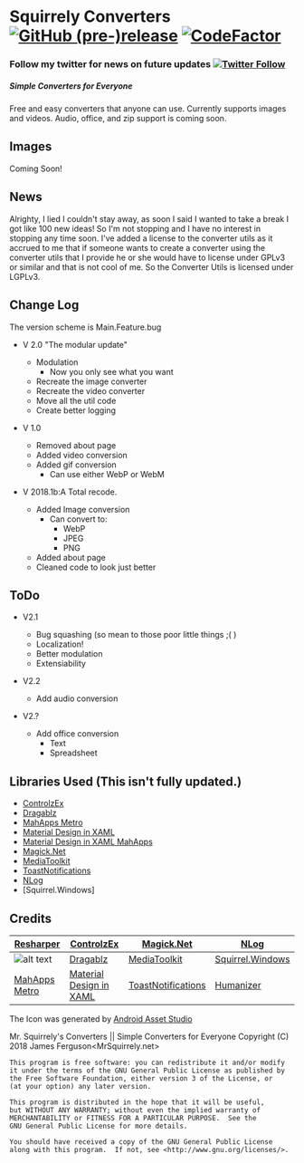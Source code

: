 # Squirrely Converters [![GitHub (pre-)release](https://img.shields.io/github/release/MrSquirrelyNet/SquirrelyConverter/all.svg?style=for-the-badge)](https://github.com/MrSquirrelyNet/SquirrelyConverter/releases) [![CodeFactor](https://www.codefactor.io/repository/github/mrsquirrelynet/squirrelyconverter/badge?longCache=true&style=for-the-badge)](https://www.codefactor.io/repository/github/mrsquirrelynet/squirrelyconverter?longCache=true&style=for-the-badge)

### Follow my twitter for news on future updates [![Twitter Follow](https://img.shields.io/twitter/follow/TheMrSquirrely.svg?style=for-the-badge&label=Follow)](https://twitter.com/TheMrSquirrely)


##### Simple Converters for Everyone
Free and easy converters that anyone can use. Currently supports images and videos. Audio, office, and zip support is coming soon.

## Images
Coming Soon!

## News
Alrighty, I lied I couldn't stay away, as soon I said I wanted to take a break I got like 100 new ideas! So I'm not stopping and I have no interest in stopping any time soon. I've added a license to the converter utils as it accrued to me that if someone wants to create a converter using the converter utils that I provide he or she would have to license under GPLv3 or similar and that is not cool of me. So the Converter Utils is licensed under LGPLv3.

## Change Log
The version scheme is Main.Feature.bug

- V 2.0 "The modular update"
  - Modulation
    - Now you only see what you want
  - Recreate the image converter
  - Recreate the video converter
  - Move all the util code
  - Create better logging

- V 1.0
  - Removed about page
  - Added video conversion
  - Added gif conversion
    - Can use either WebP or WebM

- V 2018.1b:A Total recode.
  - Added Image conversion
    - Can convert to:
      - WebP
      - JPEG
      - PNG
  - Added about page
  - Cleaned code to look just better   

## ToDo
- V2.1
  - Bug squashing (so mean to those poor little things ;( )
  - Localization!
  - Better modulation
  - Extensiability

- V2.2
  - Add audio conversion

- V2.?
  - Add office conversion
    - Text
    - Spreadsheet

## Libraries Used (This isn't fully updated.)
 - [ControlzEx](https://github.com/ControlzEx/ControlzEx)
 - [Dragablz](https://github.com/ButchersBoy/Dragablz)
 - [MahApps Metro](https://github.com/MahApps/MahApps.Metro)
 - [Material Design in XAML](https://github.com/ButchersBoy/MaterialDesignInXamlToolkit)
 - [Material Design in XAML MahApps](https://github.com/ButchersBoy/MaterialDesignInXamlToolkit)
 - [Magick.Net](https://github.com/dlemstra/Magick.NET)
 - [MediaToolkit](https://github.com/AydinAdn/MediaToolkit)
 - [ToastNotifications](https://github.com/raflop/ToastNotifications)
 - [NLog](https://github.com/NLog/NLog)
 - [Squirrel.Windows]

## Credits
| [Resharper](https://www.jetbrains.com/resharper/)         | [ControlzEx](https://github.com/ControlzEx/ControlzEx)                                | [Magick.Net](https://github.com/dlemstra/Magick.NET)               | [NLog](https://github.com/NLog/NLog)                             |
|-----------------------------------------------------------|---------------------------------------------------------------------------------------|--------------------------------------------------------------------|------------------------------------------------------------------|
| ![alt text][ReshparperLogo]                               | [Dragablz](https://github.com/ButchersBoy/Dragablz)                                   | [MediaToolkit](https://github.com/AydinAdn/MediaToolkit)           | [Squirrel.Windows](https://github.com/Squirrel/Squirrel.Windows) |
| [MahApps Metro](https://github.com/MahApps/MahApps.Metro) | [Material Design in XAML](https://github.com/ButchersBoy/MaterialDesignInXamlToolkit) | [ToastNotifications](https://github.com/raflop/ToastNotifications) | [Humanizer](https://github.com/Humanizr/Humanizer)               |


[ReshparperLogo]: https://raw.githubusercontent.com/MrSquirrelyNet/SquirrelyConverter/master/ResharperLogo.png "Resharper Logo"

The Icon was generated by [Android Asset Studio](https://romannurik.github.io/AndroidAssetStudio/index.html)

Mr. Squirrely's Converters || Simple Converters for Everyone
Copyright (C) 2018  James Ferguson<MrSquirrely.net>

    This program is free software: you can redistribute it and/or modify
    it under the terms of the GNU General Public License as published by
    the Free Software Foundation, either version 3 of the License, or
    (at your option) any later version.

    This program is distributed in the hope that it will be useful,
    but WITHOUT ANY WARRANTY; without even the implied warranty of
    MERCHANTABILITY or FITNESS FOR A PARTICULAR PURPOSE.  See the
    GNU General Public License for more details.

    You should have received a copy of the GNU General Public License along with this program.  If not, see <http://www.gnu.org/licenses/>.
